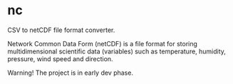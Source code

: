 nc
==

CSV to netCDF file format converter.

Network Common Data Form (netCDF) is a file format for storing multidimensional scientific data (variables)
such as temperature, humidity, pressure, wind speed and direction.

Warning! The project is in early dev phase.
